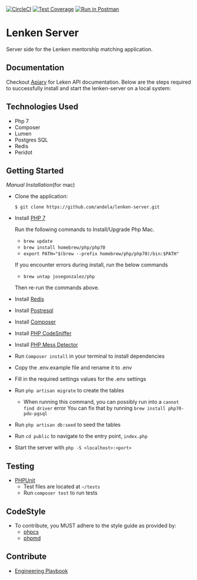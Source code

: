 [![CircleCI](https://circleci.com/gh/andela/lenken-server.svg?style=svg&circle-token=95f7933a124aa262d55c9f2b0915af7e8611b3eb)](https://circleci.com/gh/andela/lenken-server)
[![Test Coverage](https://codeclimate.com/repos/591c0d953d5c4f028600138f/badges/49de4583071e7bfcd99f/coverage.svg)](https://codeclimate.com/repos/591c0d953d5c4f028600138f/coverage)
[![Run in Postman](https://run.pstmn.io/button.svg)](https://app.getpostman.com/run-collection/c83190839f8203b0a76b)

# Lenken Server
Server side for the Lenken mentorship matching application.

## Documentation
Checkout [Apiary](http://docs.lenken.apiary.io/) for Leken API documentation.
Below are the steps required to successfully install and start the lenken-server on a local system:

## Technologies Used
- Php 7
- Composer
- Lumen
- Postgres SQL
- Redis
- Peridot


## Getting Started
_*Manual Installation*_(for mac)
* Clone the application:

      $ git clone https://github.com/andela/lenken-server.git

- Install [PHP 7](http://php.net/manual/en/install.php)

  Run the following commands to Install/Upgrade Php Mac.
    - ```brew update```
    - ```brew install homebrew/php/php70```
    - ```export PATH="$(brew --prefix homebrew/php/php70)/bin:$PATH"```

  If you encounter errors during install, run the below commands
    - ```brew untap josegonzalez/php```

  Then re-run the commands above.
- Install [Redis](https://redis.io/download)
- Install [Postresql ](https://www.postgresql.org/download/)
- Install [Composer](https://getcomposer.org/doc/00-intro.md#installation-linux-unix-osx)
- Install [PHP CodeSniffer](https://github.com/andela/lenken-server/wiki/Installing-PHP-Code-Sniffer-with-Composer)
- Install [PHP Mess Detector](https://github.com/andela/lenken-server/wiki/Installing-PHP-Mess-Detector-with-Composer)
- Run ```Composer install``` in your terminal to install dependencies
- Copy the .env.example file and rename it to .env
- Fill in the required settings values for the .env settings
- Run ```php artisan migrate``` to create the tables
  - When running this command, you can possibly run into a ```cannot find driver``` error
    You can fix that by running ```brew install php70-pdo-pgsql```
- Run ```php artisan db:seed``` to seed the tables
- Run ```cd public``` to navigate to the entry point, `index.php`
- Start the server with ```php -S <localhost>:<port>```

## Testing
- [PHPUnit](https://phpunit.de/)
  - Test files are located at `~/tests`
  - Run ```composer test``` to run tests

## CodeStyle
- To contribute, you MUST adhere to the style guide as provided by:
  - [phpcs](https://github.com/andela/lenken-server/wiki/Installing-PHP-Code-Sniffer-with-Composer)
  - [phpmd](https://github.com/andela/lenken-server/wiki/Installing-PHP-Mess-Detector-with-Composer)

## Contribute

- [Engineering Playbook](https://github.com/andela/engineering-playbook/)
